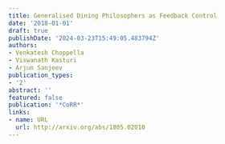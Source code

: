 ```yaml
---
title: Generalised Dining Philosophers as Feedback Control
date: '2018-01-01'
draft: true
publishDate: '2024-03-23T15:49:05.483794Z'
authors:
- Venkatesh Choppella
- Viswanath Kasturi
- Arjun Sanjeev
publication_types:
- '2'
abstract: ''
featured: false
publication: '*CoRR*'
links:
- name: URL
  url: http://arxiv.org/abs/1805.02010
---
```


